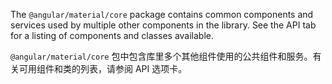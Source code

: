 The `@angular/material/core` package contains common components and services used by multiple other
components in the library. See the API tab for a listing of components and classes available.

`@angular/material/core` 包中包含库里多个其他组件使用的公共组件和服务。有关可用组件和类的列表，请参阅 API 选项卡。

